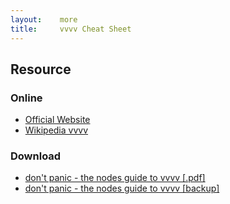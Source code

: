 ```yaml
---
layout:    more
title:     vvvv Cheat Sheet 
---
```

<div class="content content-400">
    <div class="board board-326">
        <h2 class="board-title">Resource</h2>
        <div class="board-card">
            <h3 class="board-card-title">Online</h3>
            <ul>
                <li><a href="http://vvvv.org/">Official Website</a></li>
                <li><a href="http://en.wikipedia.org/wiki/Vvvv">Wikipedia vvvv</a></li>
            </ul>
        </div>
        <div class="board-card">
            <h3 class="board-card-title">Download</h3>
            <ul>
                <li><a href="http://vvvv.org/sites/default/files/uploads/dontpanic_45beta25_1_0.pdf">don't panic - the nodes guide to vvvv [.pdf]</a></li>
                <li><a href="/static/cs/vvvv.dontpanic_45beta25_1_0.2012010500.pdf">don't panic - the nodes guide to vvvv [backup]</a></li>
            </ul>
        </div>
    </div>
</div>

